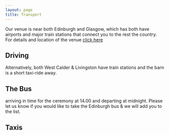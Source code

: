 ```yaml
---
layout: page
title: Transport
---
```


<script src="https://cdn.jsdelivr.net/npm/publicalbum@latest/embed-ui.min.js" async></script>
<div class="pa-gallery-player-widget" style="width:100%; height:480px; display:none;"
  data-link="https://photos.app.goo.gl/RZ4H6d8v73Uaknmf9"
  data-title="New item by Alexandra Mitchell">
  <object data="https://lh3.googleusercontent.com/q2yOjUOF62QnEzsTCyJr7ZbQc1wk8HGWvQk5p7R3RKviH41ubpD_fagN46ZBz2nsBlyxdFLgBsglpe9HSgBJRdHiqLJfhKDgevHKcel3RyHNc1wKfc8K701yY1NKtjd43K9IN92nxQ=w1920-h1080"></object>
</div>

Our venue is near both Edinburgh and Glasgow, which has both have airports and major train stations that connect you to the rest the country. For details and location of the venue [click here](venue.md)

## Driving
Alternatively, both West Calder & Livingston have train stations and the barn is a short taxi-ride away.

## The Bus

arriving in time for the ceremony at 14.00 and departing at midnight. Please let us know if you would like to take the Edinburgh bus & we will add you to the list.

## Taxis
